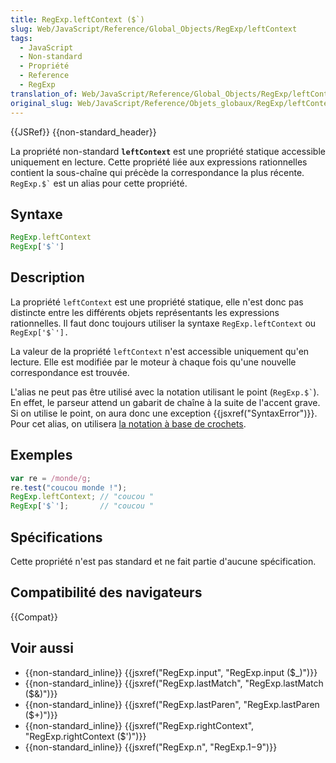 ```yaml
---
title: RegExp.leftContext ($`)
slug: Web/JavaScript/Reference/Global_Objects/RegExp/leftContext
tags:
  - JavaScript
  - Non-standard
  - Propriété
  - Reference
  - RegExp
translation_of: Web/JavaScript/Reference/Global_Objects/RegExp/leftContext
original_slug: Web/JavaScript/Reference/Objets_globaux/RegExp/leftContext
---
```


{{JSRef}} {{non-standard_header}}

La propriété non-standard **`leftContext`** est une propriété statique accessible uniquement en lecture. Cette propriété liée aux expressions rationnelles contient la sous-chaîne qui précède la correspondance la plus récente. `` RegExp.$` `` est un alias pour cette propriété.

## Syntaxe

```js
RegExp.leftContext
RegExp['$`']
```

## Description

La propriété `leftContext` est une propriété statique, elle n'est donc pas distincte entre les différents objets représentants les expressions rationnelles. Il faut donc toujours utiliser la syntaxe `RegExp.leftContext` ou `` RegExp['$`']. ``

La valeur de la propriété `leftContext` n'est accessible uniquement qu'en lecture. Elle est modifiée par le moteur à chaque fois qu'une nouvelle correspondance est trouvée.

L'alias ne peut pas être utilisé avec la notation utilisant le point (`` RegExp.$` ``). En effet, le parseur attend un gabarit de chaîne à la suite de l'accent grave. Si on utilise le point, on aura donc une exception {{jsxref("SyntaxError")}}. Pour cet alias, on utilisera [la notation à base de crochets](/fr/docs/Web/JavaScript/Reference/Opérateurs/Opérateurs_de_membres#Notation_avec_crochets).

## Exemples

```js
var re = /monde/g;
re.test("coucou monde !");
RegExp.leftContext; // "coucou "
RegExp['$`'];       // "coucou "
```

## Spécifications

Cette propriété n'est pas standard et ne fait partie d'aucune spécification.

## Compatibilité des navigateurs

{{Compat}}

## Voir aussi

- {{non-standard_inline}} {{jsxref("RegExp.input", "RegExp.input ($_)")}}
- {{non-standard_inline}} {{jsxref("RegExp.lastMatch", "RegExp.lastMatch ($&amp;)")}}
- {{non-standard_inline}} {{jsxref("RegExp.lastParen", "RegExp.lastParen ($+)")}}
- {{non-standard_inline}} {{jsxref("RegExp.rightContext", "RegExp.rightContext ($')")}}
- {{non-standard_inline}} {{jsxref("RegExp.n", "RegExp.$1-$9")}}
